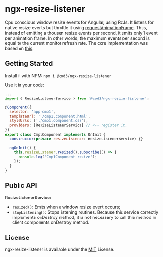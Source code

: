 # ngx-resize-listener

Cpu conscious window resize events for Angular, using RxJs.
It listens for native resize events but throttle it using [requestAnimationFrame](https://developer.mozilla.org/en-US/docs/Web/API/window/requestAnimationFrame). Thus, instead of emitting a thousen resize events per second, it emits only 1 event per animation frame. In other words, the maximum events per second is equal to the current monitor refresh rate.
The core implementation was based on [this](https://developer.mozilla.org/en-US/docs/Web/Events/resize#requestAnimationFrame_customEvent).

## Getting Started

Install it with NPM: `npm i @cod3/ngx-resize-listener`

Use it in your code:

```javascript
...
import { ResizeListenerService } from '@cod3/ngx-resize-listener';

@Component({
  selector: 'app-cmp1',
  templateUrl: './cmp1.component.html',
  styleUrls: ['./cmp1.component.css'],
  providers: [ResizeListenerService] // <-- register it.
})
export class Cmp1Component implements OnInit {
  constructor(private resizeListener: ResizeListenerService) {}

  ngOnInit() {
    this.resizeListener.resized().subscribe(() => {
      console.log('Cmp1Component resize');
    });
  }
}
```

## Public API

ResizeListenerService:

- `resized()`: Emits when a window resize event occurs;
- `stopListening()`: Stops listening routines. Because this service correctly implements onDestroy method, it is not necessary to call this method in client components onDestroy method.

## License

ngx-resize-listener is available under the [MIT](https://opensource.org/licenses/MIT) License.
